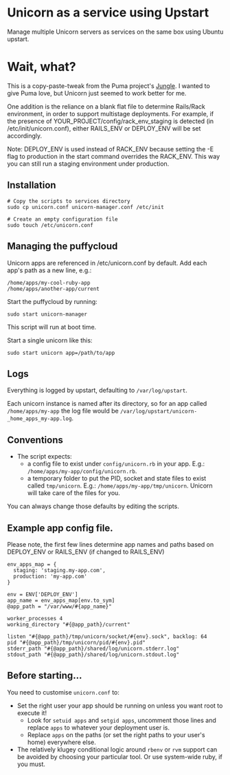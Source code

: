 # Unicorn as a service using Upstart

Manage multiple Unicorn servers as services on the same box using Ubuntu upstart.

# Wait, what?

This is a copy-paste-tweak from the Puma project's [Jungle](https://github.com/puma/puma/tree/master/tools/jungle/upstart). I wanted to give Puma love, but Unicorn just seemed to work better for me.

One addition is the reliance on a blank flat file to determine Rails/Rack environment,
in order to support multistage deployments. For example, if the presence of YOUR_PROJECT/config/rack_env_staging
is detected (in /etc/init/unicorn.conf), either RAILS_ENV or DEPLOY_ENV will be set accordingly.

Note: DEPLOY_ENV is used instead of RACK_ENV because setting the -E flag to production in the start command overrides the RACK_ENV.
This way you can still run a staging environment under production.

## Installation 

    # Copy the scripts to services directory 
    sudo cp unicorn.conf unicorn-manager.conf /etc/init
    
    # Create an empty configuration file
    sudo touch /etc/unicorn.conf

## Managing the puffycloud

Unicorn apps are referenced in /etc/unicorn.conf by default. Add each app's path as a new line, e.g.:

```
/home/apps/my-cool-ruby-app
/home/apps/another-app/current
```

Start the puffycloud by running:

`sudo start unicorn-manager`

This script will run at boot time.

Start a single unicorn like this:

`sudo start unicorn app=/path/to/app`

## Logs

Everything is logged by upstart, defaulting to `/var/log/upstart`.

Each unicorn instance is named after its directory, so for an app called `/home/apps/my-app` the log file would be `/var/log/upstart/unicorn-_home_apps_my-app.log`.

## Conventions 

* The script expects:
  * a config file to exist under `config/unicorn.rb` in your app. E.g.: `/home/apps/my-app/config/unicorn.rb`.
  * a temporary folder to put the PID, socket and state files to exist called `tmp/unicorn`. E.g.: `/home/apps/my-app/tmp/unicorn`. Unicorn will take care of the files for you.

You can always change those defaults by editing the scripts.

## Example app config file.

Please note, the first few lines determine app names and paths based on DEPLOY_ENV or RAILS_ENV (if changed to RAILS_ENV)

```
env_apps_map = {
  staging: 'staging.my-app.com',
  production: 'my-app.com'
}

env = ENV['DEPLOY_ENV']
app_name = env_apps_map[env.to_sym]
@app_path = "/var/www/#{app_name}"

worker_processes 4
working_directory "#{@app_path}/current"

listen "#{@app_path}/tmp/unicorn/socket/#{env}.sock", backlog: 64
pid "#{@app_path}/tmp/unicorn/pid/#{env}.pid"
stderr_path "#{@app_path}/shared/log/unicorn.stderr.log"
stdout_path "#{@app_path}/shared/log/unicorn.stdout.log"
```

## Before starting...

You need to customise `unicorn.conf` to:

* Set the right user your app should be running on unless you want root to execute it!
  * Look for `setuid apps` and `setgid apps`, uncomment those lines and replace `apps` to whatever your deployment user is.
  * Replace `apps` on the paths (or set the right paths to your user's home) everywhere else.
* The relatively klugey conditional logic around `rbenv` or `rvm` support can be avoided by choosing your particular tool. Or use system-wide ruby, if you must.
